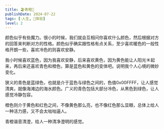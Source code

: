 ```yaml
---
title: 🏖青橙🌅
publishDate: 2024-07-22
tags: [💧人生, 💓体验]
level: 2
---
```


颜色似乎有些魔力。很小的时候，我们就会互相问你喜欢什么颜色，然后根据对方的回答来判断对方的性格。颜色似乎确实跟性格有点关系，至少喜欢暖色的一般性格开朗一些，喜欢冷色的则喜欢安静。

我小时候喜欢蓝色，因为我喜欢安静，后来喜欢黄色，因为黄色能让人阳光☀️起来，再后来还喜欢青色和橙色，算是蓝色和黄色的变体吧。说明我个人心境的微妙变化。

狭义的青色是蓝绿色，也就是介于蓝色与绿色之间的，色值0x00FFFF，让人感觉清爽，就像海滩边的海水颜色。广义的青色包括大部分冷色，从黑色到绿色，让人感觉冷静包容。

橙色则介于黄色和红色之间，不像黄色那么亮，也不像红色那么显眼，总体上给人一种活力感，又不会太咄咄逼人。

青橙谐音清澄，给人一种清净澄明的感觉。
